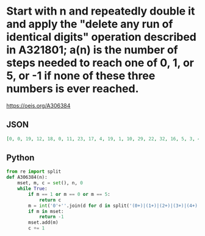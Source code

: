 # Start with n and repeatedly double it and apply the "delete any run of identical digits" operation described in A321801; a\(n\) is the number of steps needed to reach one of 0, 1, or 5, or \-1 if none of these three numbers is ever reached\.
https://oeis.org/A306384
## JSON
```JSON
[0, 0, 19, 12, 18, 0, 11, 23, 17, 4, 19, 1, 10, 29, 22, 32, 16, 5, 3, 47, 18, 15, 1, 20, 9, 2, 28, 26, 21, 13, 31, 24, 15, 1, 4, 23, 2, 18, 46, 21, 17, 51, 14, 15, 1, 24, 19, 2, 8, 10, 1, 33, 27, 24, 25, 1, 20, 19, 12, 18, 30, 1, 23, 7, 14, 29, 6, 20, 3]
```
## Python
```Python
from re import split
def A306384(n):
    mset, m, c = set(), n, 0
    while True:
        if m == 1 or m == 0 or m == 5:
            return c
        m = int('0'+''.join(d for d in split('(0+)|(1+)|(2+)|(3+)|(4+)|(5+)|(6+)|(7+)|(8+)|(9+)', str(2*m)) if d != '' and d != None and len(d) == 1))
        if m in mset:
            return -1
        mset.add(m)
        c += 1
```
